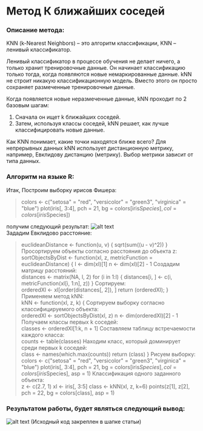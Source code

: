 # Метод К ближайших соседей

### Описание метода:
  KNN (k-Nearest Neighbors) – это алгоритм классификации, 
KNN – ленивый классификатор.

  Ленивый классификатор в процессе обучения не делает ничего, а только хранит тренировочные данные. Он начинает классификацию 
только тогда, когда появляются новые немаркированные данные.
  kNN не строит никакую классификационную модель. Вместо этого он просто сохраняет размеченные тренировочные данные.

Когда появляется новые неразмеченные данные, kNN проходит по 2 базовым шагам:
  1) Сначала он ищет k ближайших соседей.
  2) Затем, используя классы соседей, kNN решает, как лучше классифицировать новые данные.

Как KNN понимает, какие точки находятся ближе всего? Для непрерывных данных kNN использует дистанционную метрику, например, Евклидову дистанцию (метрику). Выбор метрики зависит от типа данных.

### Алгоритм на языке R:

Итак, Построим выборку ирисов Фишера: <br/>
  >colors <- c("setosa" = "red", "versicolor" = "green3",
  >"virginica" = "blue")
  >plot(iris[, 3:4], pch = 21, bg = colors[iris$Species],
  >col = colors[iris$Species])

получим следующий результат:
![alt text](https://github.com/dmitrail/ALGORYTHM_KNN/blob/master/KNN_RAW.png) <br/>
  Зададим Евклидово расстояние: <br/>
  >euclideanDistance <- function(u, v)
  {
  sqrt(sum((u - v)^2))
  >} <br/>
Просортируем объекты согласно расстояния до объекта z: <br/>
  >sortObjectsByDist <- function(xl, z, metricFunction =
  >euclideanDistance)
  >{
  >l <- dim(xl)[1]
  >n <- dim(xl)[2] - 1
Создадим матрицу расстояний: <br/>
  >distances <- matrix(NA, l, 2)
  >for (i in 1:l)
  >{
  >distances[i, ] <- c(i, metricFunction(xl[i, 1:n], z))
  >}
Сортируем: <br/>
  >orderedXl <- xl[order(distances[, 2]), ]
  >return (orderedXl);
  >}
Применяем метод kNN: <br/>
  >kNN <- function(xl, z, k)
  >{
  Сортируем выборку согласно классифицируемого объекта: <br/>
  >orderedXl <- sortObjectsByDist(xl, z)
  >n <- dim(orderedXl)[2] - 1
Получаем классы первых k соседей:<br/>
  >classes <- orderedXl[1:k, n + 1]
Составляем таблицу встречаемости каждого класса:<br/>
  >counts <- table(classes)
Находим класс, который доминирует среди первых k соседей:<br/>
  >class <- names(which.max(counts))
  >return (class)
  >}
Рисуем выборку:<br/>
  >colors <- c("setosa" = "red", "versicolor" = "green3",
  >"virginica" = "blue")
  >plot(iris[, 3:4], pch = 21, bg = colors[iris$Species], col
  >= colors[iris$Species], asp = 1)
Классификация одного заданного объекта: <br/>
  >z <- c(2.7, 1)
  >xl <- iris[, 3:5]
  >class <- kNN(xl, z, k=6)
  >points(z[1], z[2], pch = 22, bg = colors[class], asp = 1)
### Результатом работы, будет являться следующий вывод:
![alt text](https://github.com/dmitrail/ALGORYTHM_KNN/blob/master/KNN_DONE.png) 
(Исходный код закреплен в шапке статьи)
